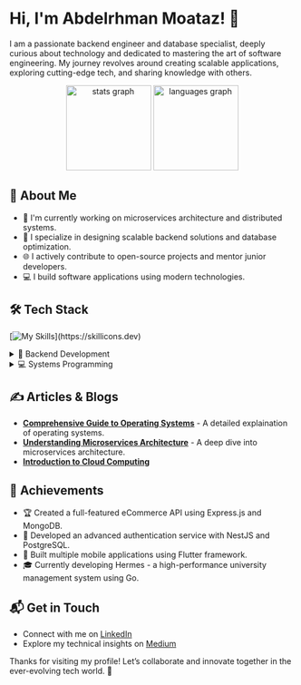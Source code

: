 # Hi, I'm Abdelrhman Moataz! 👋 

I am a passionate backend engineer and database specialist, deeply curious about technology and dedicated to mastering the art of software engineering. My journey revolves around creating scalable applications, exploring cutting-edge tech, and sharing knowledge with others.

<div align="center">
  <img src="https://github-readme-stats.vercel.app/api?username=apdo60311&hide_title=false&hide_rank=false&show_icons=true&include_all_commits=true&count_private=true&disable_animations=true&theme=dracula&locale=en&hide_border=false&rank_icon=github" height="150" alt="stats graph"  />
  <img src="https://github-readme-stats.vercel.app/api/top-langs?username=apdo60311&locale=en&hide_title=false&layout=compact&card_width=350&langs_count=10&theme=dracula&hide_border=false" height="150" alt="languages graph"  />
</div>

## 🚀 About Me

- 🔭 I'm currently working on microservices architecture and distributed systems.
- 📝 I specialize in designing scalable backend solutions and database optimization.
- 🌐 I actively contribute to open-source projects and mentor junior developers.
- 💻 I build software applications using modern technologies.

## 🛠️ Tech Stack
[![My Skills](https://skillicons.dev/icons?i=nodejs,express,nestjs,nextjs,typescript,firebase,mongo,postgresql,redis,postman,docker,aws,rust,flutter,go,git,github,cpp,flask,)](https://skillicons.dev)

<details>
<summary>🚀 Backend Development</summary>

- ⚡ Microservices with NestJS
- 🔐 GraphQL & OAuth2 Implementation
- 🔄 Event-Driven Architecture (RabbitMQ, Kafka)
- 📊 Database Optimization
- ⚙️ Kubernetes Deployments
</details>
<details>
<summary>💻 Systems Programming</summary>

- 🦀 High-Performance Rust Applications
- 🔧 Go Microservices Development
- 🛠️ Low-Level System Optimization
- 🔒 Memory-Safe Programming
- 🚀 Concurrent Programming Patterns
</details>


## ✍️ Articles & Blogs

- **[Comprehensive Guide to Operating Systems](##)** - A detailed explaination of operating systems.
- **[Understanding Microservices Architecture](https://medium.com/devops-dev/understanding-microservices-architecture-21464077c073)** - A deep dive into microservices architecture.
- **[Introduction to Cloud Computing](https://medium.com/@apdo60311/cloud-computing-f81b8ebeeae1)**

## 🌟 Achievements

- 🏆 Created a full-featured eCommerce API using Express.js and MongoDB.
- 🔐 Developed an advanced authentication service with NestJS and PostgreSQL.
- 📱 Built multiple mobile applications using Flutter framework.
- 🎓 Currently developing Hermes - a high-performance university management system using Go.

## 📬 Get in Touch

- Connect with me on [LinkedIn](https://www.linkedin.com/in/abdomoataz/)
- Explore my technical insights on [Medium](https://medium.com/@apdo60311)

Thanks for visiting my profile! Let’s collaborate and innovate together in the ever-evolving tech world. 🚀
